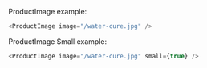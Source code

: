 ProductImage example:

```js
<ProductImage image="/water-cure.jpg" />
```

ProductImage Small example:

```js
<ProductImage image="/water-cure.jpg" small={true} />
```